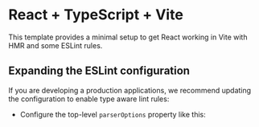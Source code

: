 # React + TypeScript + Vite

This template provides a minimal setup to get React working in Vite with HMR and some ESLint rules.



## Expanding the ESLint configuration

If you are developing a production applications, we recommend updating the configuration to enable type aware lint rules:

- Configure the top-level `parserOptions` property like this:


